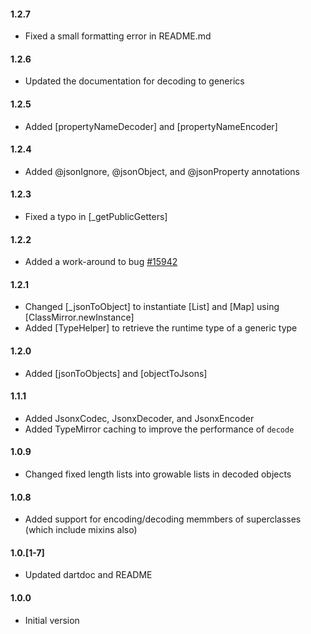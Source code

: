 #### 1.2.7
- Fixed a small formatting error in README.md
#### 1.2.6
- Updated the documentation for decoding to generics

#### 1.2.5
- Added [propertyNameDecoder] and [propertyNameEncoder]

#### 1.2.4
- Added @jsonIgnore, @jsonObject, and @jsonProperty annotations

#### 1.2.3
- Fixed a typo in [_getPublicGetters]

#### 1.2.2
- Added a work-around to bug [#15942](https://code.google.com/p/dart/issues/detail?id=15942)

#### 1.2.1
- Changed [_jsonToObject] to instantiate [List] and [Map] using
  [ClassMirror.newInstance]
- Added [TypeHelper] to retrieve the runtime type of a generic type

#### 1.2.0
- Added [jsonToObjects] and [objectToJsons]
   
#### 1.1.1
- Added JsonxCodec, JsonxDecoder, and JsonxEncoder
-	Added TypeMirror caching to improve the performance of `decode`

#### 1.0.9
-	Changed fixed length lists into growable lists in decoded objects

#### 1.0.8
-	Added support for encoding/decoding memmbers of superclasses (which
	include mixins also)

#### 1.0.[1-7]
-	Updated dartdoc and README

#### 1.0.0
-	Initial version